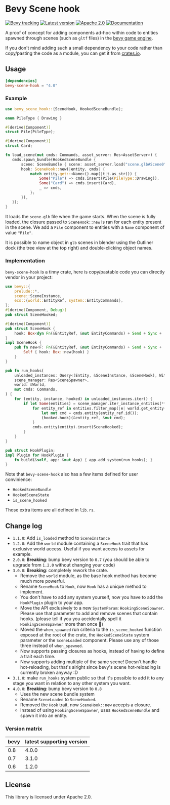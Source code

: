 # Bevy Scene hook

[![Bevy tracking](https://img.shields.io/badge/Bevy%20tracking-released%20version-lightblue)](https://github.com/bevyengine/bevy/blob/main/docs/plugins_guidelines.md#main-branch-tracking)
[![Latest version](https://img.shields.io/crates/v/bevy_scene_hook.svg)](https://crates.io/crates/bevy_scene_hook)
[![Apache 2.0](https://img.shields.io/badge/license-Apache-blue.svg)](./LICENSE)
[![Documentation](https://docs.rs/bevy-scene-hook/badge.svg)](https://docs.rs/bevy-scene-hook/)

A proof of concept for adding components ad-hoc within code to entities
spawned through scenes (such as `gltf` files) in the [bevy game engine].

If you don't mind adding such a small dependency to your code rather than
copy/pasting the code as a module, you can get it from [crates.io].

## Usage

```toml
[dependencies]
bevy-scene-hook = "4.0"
```

### Example

 ```rust
use bevy_scene_hook::{SceneHook, HookedSceneBundle};

enum PileType { Drawing }

#[derive(Component)]
struct Pile(PileType);

#[derive(Component)]
struct Card;

fn load_scene(mut cmds: Commands, asset_server: Res<AssetServer>) {
    cmds.spawn_bundle(HookedSceneBundle {
        scene: SceneBundle { scene: asset_server.load("scene.glb#Scene0"), ..default() },
        hook: SceneHook::new(|entity, cmds| {
            match entity.get::<Name>().map(|t|t.as_str()) {
                Some("Pile") => cmds.insert(Pile(PileType::Drawing)),
                Some("Card") => cmds.insert(Card),
                _ => cmds,
            };
        }),
    });
}
```

It loads the `scene.glb` file when the game starts. When the scene is fully loaded,
the closure passed to `SceneHook::new` is ran for each entity
present in the scene. We add a `Pile` component to entities
with a `Name` component of value `"Pile"`.

It is possible to name object in `glb` scenes in blender using the Outliner
dock (the tree view at the top right) and double-clicking object names.

### Implementation

`bevy-scene-hook` is a tinny crate, here is copy/pastable code you can directly vendor
in your project:

```rust
use bevy::{
    prelude::*,
    scene::SceneInstance,
    ecs::{world::EntityRef, system::EntityCommands},
};
#[derive(Component, Debug)]
pub struct SceneHooked;

#[derive(Component)]
pub struct SceneHook {
    hook: Box<dyn Fn(&EntityRef, &mut EntityCommands) + Send + Sync + 'static>,
}
impl SceneHook {
    pub fn new<F: Fn(&EntityRef, &mut EntityCommands) + Send + Sync + 'static>(hook: F) -> Self {
        Self { hook: Box::new(hook) }
    }
}

pub fn run_hooks(
    unloaded_instances: Query<(Entity, &SceneInstance, &SceneHook), Without<SceneHooked>>,
    scene_manager: Res<SceneSpawner>,
    world: &World,
    mut cmds: Commands,
) {
    for (entity, instance, hooked) in unloaded_instances.iter() {
        if let Some(entities) = scene_manager.iter_instance_entities(**instance) {
            for entity_ref in entities.filter_map(|e| world.get_entity(e)) {
                let mut cmd = cmds.entity(entity_ref.id());
                (hooked.hook)(&entity_ref, &mut cmd);
            }
            cmds.entity(entity).insert(SceneHooked);
        }
    }
}

pub struct HookPlugin;
impl Plugin for HookPlugin {
    fn build(&self, app: &mut App) { app.add_system(run_hooks); }
}
```

Note that `bevy-scene-hook` also has a few items defined for user convinience:

- `HookedSceneBundle`
- `HookedSceneState`
- `is_scene_hooked`

Those extra items are all defined in `lib.rs`.

[bevy game engine]: https://bevyengine.org/
[crates.io]: https://crates.io/crates/bevy-scene-hook
[warlock-source]: https://github.com/team-plover/warlocks-gambit

## Change log

* `1.1.0`: Add `is_loaded` method to `SceneInstance`
* `1.2.0`: Add the `world` module containing a `SceneHook` trait that has
  exclusive world access. Useful if you want access to assets for example.
* `2.0.0`: **Breaking**: bump bevy version to `0.7` (you should be able to
  upgrade from `1.2.0` without changing your code)
* `3.0.0`: **Breaking**: completely rework the crate.
    * Remove the `world` module, as the base hook method has become much more
      powerful.
    * Rename `SceneHook` to `Hook`, now `Hook` has a unique method to implement.
    * You don't have to add any system yourself, now you have to add the
      `HookPlugin` plugin to your app.
    * Move the API exclusively to a new `SystemParam`: `HookingSceneSpawner`.
      Please use that parameter to add and remove scenes that contain hooks.
      (please tell if you you accidentally spell it `HonkingSceneSpawner` more
      than once :duck:)
    * Moved the `when_spawned` run criteria to the `is_scene_hooked`
      function exposed at the root of the crate, the `HookedSceneState`
      system parameter or the `SceneLoaded` component. Please use any of
      those three instead of `when_spawned`.
    * Now supports passing closures as hooks, instead of having to define
      a trait each time.
    * Now supports adding multiple of the same scene! Doesn't handle
      hot-reloading, but that's alright since bevy's scene hot-reloading
      is currently broken anyway :D
* `3.1.0`: make `run_hooks` system public so that it's possible to add it to
  any stage you want in relation to any other system you want.
* `4.0.0`: **Breaking**: bump bevy version to `0.8`
    * Uses the new scene bundle system
    * Rename `SceneLoaded` to `SceneHooked`.
    * Removed the `Hook` trait, now `SceneHook::new` accepts a closure.
    * Instead of using `HookingSceneSpawner`, uses `HookedSceneBundle`
      and spawn it into an entity.

### Version matrix

| bevy | latest supporting version      |
|------|--------|
| 0.8  | 4.0.0 |
| 0.7  | 3.1.0 |
| 0.6  | 1.2.0 |


## License

This library is licensed under Apache 2.0.
